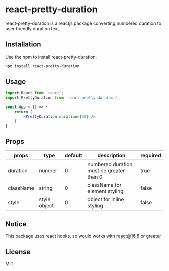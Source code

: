 # react-pretty-duration

react-pretty-duration is a reactjs package converting numbered duration to user friendly duration text.

## Installation

Use the npm to install react-pretty-duration.

```bash
npm install react-pretty-duration
```

## Usage

```jsx
import React from 'react';
import PrettyDuration from 'react-pretty-duration';

const App = () => {
    return (
        <PrettyDuration duration={50} />
    )
}
```

## Props

| props    | type   | default | description                               | required |
|----------|--------|---------|-------------------------------------------|----------|
| duration | number | 0       | numbered duration, must be greater than 0 | true     |
| className| string | 0       | className for element styling             | false    |
| style    | style object | 0 | object for inline styling                 | false    |


## Notice
This package uses react hooks, so would works with react@16.8 or greater

## License
MIT